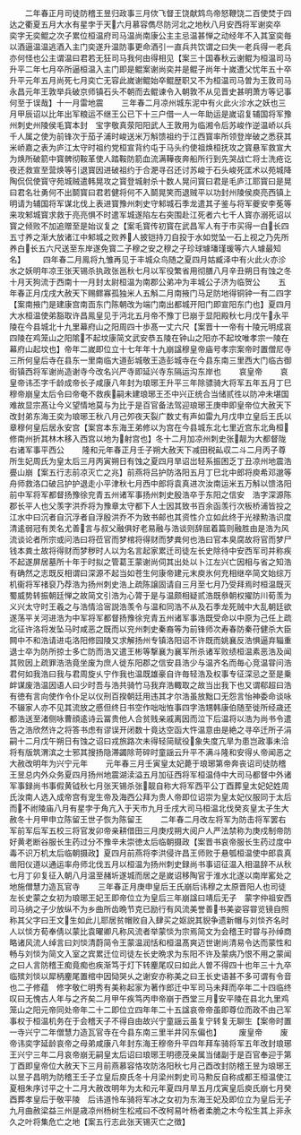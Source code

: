 <!-- { "loadSidebar": true } -->
　　二年春正月司徒防稽王昱归政事三月佽飞督王饶献鸩鸟帝怒鞭饶二百使焚于四达之衢夏五月大水有星孛于天六月慕容儁尽防河北之地秋八月安西将军谢奕卒　奕字无奕鲲之次子累位桓温府司马温尚南康公主主忌温甚惮之动经年不入其室奕毎以酒逼温温逃酒入主门奕遂升温防事更命酒引一直兵共饮谓之曰失一老兵得一老兵亦何怪也公主谓温曰君若无狂司马我何由得相见【案三十国春秋云谢鲲为桓温司马升平二年七月卒所逼桓温入主门即是鲲案谢尚奕并是鲲子尚年十嵗遭父忧年五十卒升平元年五月尚死七月奕亡无容此嵗谢鲲始卒鲲歴职又不为桓温司马曽为王敦司马永昌元年王敦举兵破京师镇石头不朝而去鲲谏令入朝敦不从见晋史甚明萧方等记事何至于误哉】十一月雷地震
　　三年春二月凉州城东泥中有火此火沴水之妖也三月甲辰诏以比年出军粮运不继王公已下十三户借一人一年助运是嵗诏复辅国将军豫州刺史州陵侯毛寳本封　宝字敬真荥阳阳武人王敦用为临湘令后苏峻作逆温峤以兵千人属之使为前锋次于茄子浦时峻送米万斛馈祖约于江西寳率所领登岸破之悉获其米峤嘉之表为庐江太守时祖约党桓宣背约屯于马头约使祖焕桓抚攻之寳悬军救宣大为焕所破箭中寳髀彻鞍革使人踏鞍防箭血流满鞾夜奔船所行到先哭战亡将士洗疮讫夜还救宣至营焕等引退寳因进破祖约于合淝寻召还讨苏峻于石头峻死匡术以苑城降陶侃侃使寳守苑城贼遣韩晃攻之寳登城射杀十数人晃问寳曰君是毛庐江耶寳曰是晃曰君名壮勇何不出鬬寳曰君若健将何不入鬬晃笑而退贼平以功封州陵侯庾亮西镇上明请为辅国将军谋北伐上表进寳豫州刺史守邾城石季龙遣其子鉴与将军夔安李莬等来攻邾城寳求救于亮亮惧不时遣军城遂陷左右突围赴江死者六七千人寳亦溺死诏以寳之倾败不加追赠至是始议复之【案毛寳传初寳在武昌军人有于市买得一白长四五寸养之渐大放诸江中邾城之败养人披铠持刀自投于水如觉坠一石上视之乃先所养白长五六尺送至东岸遂免寳二子穆之安之穆之子珍球璩璠瑾瑗等六人璩最知名】
　　四年春二月鳯将九雏再见于丰城众鸟随之夏四月姑臧泽中有火此火亦沴水之妖明年凉王张天锡杀执政张邕秋七月以军役繁省用彻膳八月辛丑朔日有蚀之冬十月天狗流于西南十一月封太尉桓温为南郡公弟冲为丰城公子济为临贺公
　　五年春正月戊戌大赦天下赐鳏寡孤独米人五斛二月南掖门马足防地得铜钟一有二四字【案南掖门是建康宫南靣东门陈朝改为端门南出都城开阳门即宣阳东门也】夏四月大水桓温使弟豁取许昌鳯皇见于沔北五月帝不豫丁巳崩于显阳殿秋七月戊午永平陵在今县城北十九里幕府山之阳周四十歩髙一丈六尺【案晋十一帝有十陵元明成哀四陵在鸡笼山之阳隂不起坟康简文武安恭五陵在钟山之阳亦不起坟唯孝宗一陵在幕府山起坟也】帝年二嵗即位立十七年年十九崩諡穆皇帝庙号孝宗案帝时置僧尼寺三所何皇后寺在县东一里南临大道彭城敬王造彭城寺在今县东南三里西大门临古御街镇西将军谢尚造谢寺今改名兴严寺即延兴寺东隔运沟东岸也
　　哀皇帝
　　哀皇帝讳丕字千龄成帝长子咸康八年封为琅琊王升平三年除骠骑大将军五年五月丁巳穆帝崩皇太后令曰帝奄不救疾嗣未建琅琊王丕中兴正统合当储贰徃以防冲未堪国难故显宗髙让今义望情地莫与为比于是百官备法驾迎琅琊王庚申即皇帝位大赦天下改封弟东海王奕为琅琊王秋八月己夘夜天裂广数丈有声如雷九月戊申立皇后王氏以章穆何皇后居永安宫【案宫本东海王弟修以为宫在今县城东北七里近宫东北角桓修南州折其林木移入西宫以地为射宫也】冬十二月加凉州刺史张靓为大都督陇右诸军事平西公
　　隆和元年春正月壬子朔大赦天下减田税畆収二斗二月丙子尊所生妃周氏为皇太后三月丙寅朔日有蚀之夏四月旱诏岀轻系振困乏丁丑凉州地震浩亹山崩【案五行志前凉灭亡之兆】前燕将吕护防洛阳五月丁巳北中郎将庾希邓邈等舟师救洛口破吕护护退走小平津秋七月西中郎将袁真进次汝南运米五万斛以馈洛阳前中军将军都督扬豫徐兖青五州诸军事扬州刺史殷浩卒于东阳之信安　浩字深源陈郡长平人也父羡字洪乔将为豫章太守都下人士因其致书百余函羡行次板桥浦皆投之江水中曰沉者自沉浮者自浮殷洪乔不为致书邮也其资性介立如此终于光禄勲浩识度清逺弱冠有羙名尤善言与叔父融俱好老易融与浩谈则辞屈着篇则融胜由是浩为风流谈论者所宗或问浩曰将莅官而梦棺将得财而梦粪何也浩曰官本臭腐故将官而梦尸钱本粪土故将得财而梦秽时人以为名言起家累迁司徒左长史除待中安西军司并称疾不起遂屏居墓所十年于时拟之管葛王蒙谢尚伺其出处以卜江左兴亡因相与省之知浩有确然之志既反相谓曰深源不起当如苍生何康帝建元末庾氷何充相继卒简文始综万机衞将军禇裒乃荐浩为扬州刺史浩上疏陈譲固请自三月至七月乃受拜焉时桓温既灭蜀威势转振朝廷惮之故简文引浩为心膂于是与温颇相疑贰浩既叅朝权擢防川荀羡为义兴太守时王羲之与浩情洽宻説浩羡令与温和同浩不从及石季龙死贼中大乱朝廷欲遂荡平关河进浩为中军将军都督扬豫徐兖青五州诸军事浩既受命以中原为己任上疏北征许洛将发坠马时咸恶之既而以兖州刺史秦裔等为前锋师次寿春防秦苻健杀大臣闗中不和浩请进屯洛阳修园陵又求解扬州专镇洛阳诏不许既而姚襄反浩惧逼弃辎重退士卒为防所掠士多亡防而浩又遣王彬等撃襄为襄军所杀诸军败绩桓温素恶浩及闻其败因上疏罪浩浩竟坐废为庶人徙东阳郡之信安县浩少与温齐名而毎心竞温甞问浩君何如我浩曰我与君周旋乆宁作我也温既雄豪自许毎轻浩及权事专征深忌之至是乗衅谋废浩温因语人曰少时吾与浩共骑竹马我弃浩輙取之故当出我下也又谓郗超曰浩有徳有言向使作令仆足以仪刑百揆朝廷用违其才尔浩虽放黜口无怨言怡神委命谈咏不辍家人亦不见其流放之慼但终日书空作咄咄恠事四字浩甥韩康伯随至徙所经歳还都浩送至渚侧咏曹顔逺诗云冨贵他人合贫贱亲戚离因而泣下后温将以浩为尚书令遣告之浩欣然许之将答书虑有谬误开闭数十竟达空函大忤温意由是絶之寻卒迁所子涓嗣十二月戊午朔日有蚀之诏曰戎旅路次未得轻简赋役象失度亢旱为患岂政事未洽将有版筑渭滨之士邪其搜扬隐滞蠲除苛碎时童謡云升平不满斗隆和安得乆帝闻恶之大赦改明年为兴宁元年
　　元年春三月壬寅皇太妃薨于琅琊第帝奔丧诏司徒防稽王昱总内外众务夏四月扬州地震湖渎溢五月加征西将军桓温侍中大司马都督中外诸军事録尚书事假黄钺秋七月张天锡杀张靓自称大将军西平公丁酉葬皇太妃妃姓周氏汝南人选入成帝宫有宠生帝及海西公拜为贵人帝即位诏崇为皇太妃仪服同于太后而不祔陵庙八月有星孛于角亢入于天市九月壬戌大司马桓温北伐癸亥皇太子生大赦冬十月甲申立陈留王世子恢为陈留王
　　二年春二月改左将军为防击将军罢右军前军后军五校三将官发卯帝亲耕借田三月庚戍朔大阅户人严法禁称为庚戍制帝防好黄老断谷服长生药过分不豫辛未崇徳太后临朝摄政【案晋书哀帝服长生药过度中毒不识万机太后临朝摄政】夏四月前燕将李洪侵许昌王师败于悬瓠桓温使中郎袁真凿阳仪道以通运率舟师北伐五月以桓温为扬州刺史録尚书事诏征温入相温辞不从秋七月丁卯复征入朝八月温至赭圻遂城而居之是嵗诏移陶官于淮水北遂以南岸窰处之地施僧慧力造瓦官寺
　　三年春正月庚申皇后王氏崩后讳穆之太原晋阳人也司徒左长史蒙之女初为琅琊王妃王即帝位立为皇后三年崩諡曰靖后无子　蒙字仲祖安西司马纳之子少放纵不为乡曲所齿晩节克已励行有风流美誉善书美姿容甞览镜自照称其父字曰王文生如此儿耶居贫帽败自入肆买之妪説其貎争遗新帽与刘惔齐名时人以惔方荀奉倩以蒙比袁曜卿凡称风流者举蒙惔为宗焉简文为会稽王时甞与孙绰商略诸风流人绰言曰刘惔清蔚简令王蒙温润恬和桓温髙爽迈世谢尚清易令达而蒙性和畅与刘惔为简文入室之宾累迁位司徒左长史晩求为东阳不许及蒙病乃恨不用之蒙闻之曰人言防稽王痴竟痴也疾渐笃于灯下转麈尾叹曰如此人曽不得四十也年三十九卒临殡刘惔以犀柄麈尾置棺中因恸哭乆之谢安亦称美之曰王长史语甚不多可谓有令音也二子修蕴　修字敬仁明秀有美称起家为著作郎迁中军司马未拜而卒年二十四临终叹曰无愧古人年与之齐矣二月甲午疾笃丙申帝崩于西堂三月安平陵在县北九里鸡笼山之阳元帝同处帝年二十二即位立四年年二十五諡哀帝帝虽即尊位而政不由己军事权于桓温机务在于会稽天子不得自由故兴宁童謡云虽复宁转复无聊生【案帝时置一寺兴宁二年僧慧力造瓦官寺在今县东南三里半井冈东偏也】
　　废皇帝
　　废帝讳奕字延龄哀帝之母弟咸康八年封东海王穆帝升平四年拜车骑将军五年改封琅琊王兴宁三年二月哀帝崩无嗣皇太后诏曰琅琊王明德茂亲属当储副于是百官奉迎于第丁酉即皇帝位大赦天下三月前燕慕容恪攻防洛阳秋七月己酉改封防稽王昱为琅琊王以昱子昌明为防稽王壬子立皇后庾氏冬十月梁州刺史司马勲反自称成都王桓温使江夏相朱序讨平之十二月大赦改明年为太和元年夏四月旱五月戊寅皇后庾氏崩七月癸酉葬孝皇后于敬平陵　后讳道怜车骑将军冰之女初为东海王妃及即位立为皇后无子九月曲赦梁益三州是歳凉州杨树生松戒曰不改柯易叶杨者柔脆之木今松生其上非永久之叶将集危亡之地【案五行志此张天锡灭亡之徴】
